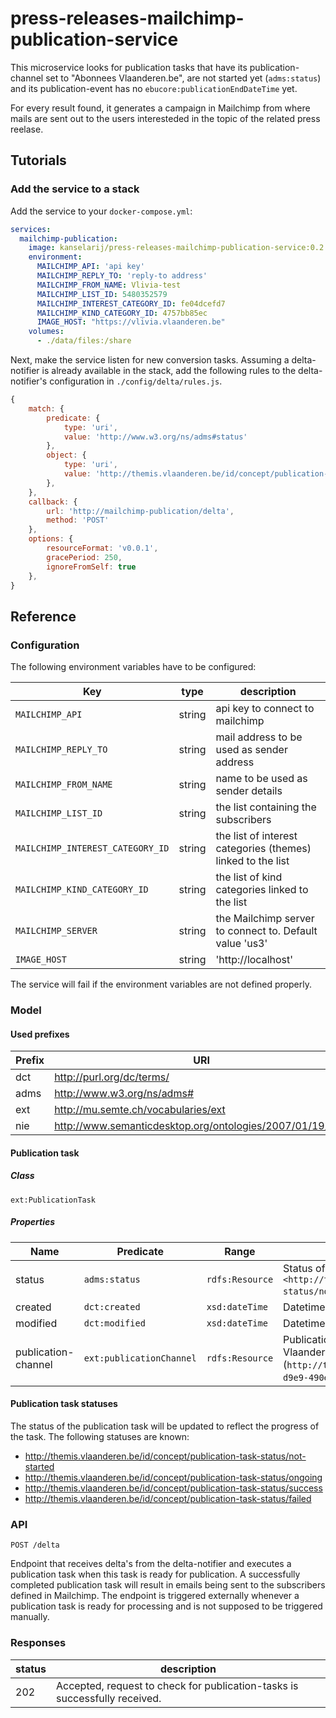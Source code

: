 # press-releases-mailchimp-publication-service

This microservice looks for publication tasks that have its publication-channel set to "Abonnees Vlaanderen.be", are not
started yet (`adms:status`) and its publication-event has no `ebucore:publicationEndDateTime` yet.

For every result found, it generates a campaign in Mailchimp from where mails are sent out to the users interesteded in the topic of the related press reelase.

## Tutorials
### Add the service to a stack
Add the service to your `docker-compose.yml`:

```yaml
services:
  mailchimp-publication:
    image: kanselarij/press-releases-mailchimp-publication-service:0.2.0
    environment:
      MAILCHIMP_API: 'api key'
      MAILCHIMP_REPLY_TO: 'reply-to address'
      MAILCHIMP_FROM_NAME: Vlivia-test
      MAILCHIMP_LIST_ID: 5480352579
      MAILCHIMP_INTEREST_CATEGORY_ID: fe04dcefd7
      MAILCHIMP_KIND_CATEGORY_ID: 4757bb85ec
      IMAGE_HOST: "https://vlivia.vlaanderen.be"
    volumes:
      - ./data/files:/share
```

Next, make the service listen for new conversion tasks. Assuming a delta-notifier is already available in the stack, add the following rules to the delta-notifier's configuration in `./config/delta/rules.js`.

```javascript
{
    match: {
        predicate: {
            type: 'uri',
            value: 'http://www.w3.org/ns/adms#status'
        },
        object: {
            type: 'uri',
            value: 'http://themis.vlaanderen.be/id/concept/publication-task-status/not-started'
        },
    },
    callback: {
        url: 'http://mailchimp-publication/delta',
        method: 'POST'
    },
    options: {
        resourceFormat: 'v0.0.1',
        gracePeriod: 250,
        ignoreFromSelf: true
    },
}
```

## Reference

### Configuration

The following environment variables have to be configured:

| Key | type | description |
|-----|------|---------|
| `MAILCHIMP_API` | string | api key to connect to mailchimp |
| `MAILCHIMP_REPLY_TO` | string | mail address to be used as sender address |
| `MAILCHIMP_FROM_NAME` | string | name to be used as sender details |
| `MAILCHIMP_LIST_ID` | string | the list containing the subscribers
| `MAILCHIMP_INTEREST_CATEGORY_ID` | string  | the list of interest categories (themes) linked to the list
| `MAILCHIMP_KIND_CATEGORY_ID` | string  | the list of kind categories linked to the list
| `MAILCHIMP_SERVER` | string  | the Mailchimp server to connect to. Default value 'us3'
| `IMAGE_HOST` | string | 'http://localhost' | Host the images in the mail template must be served from (must be accessible to the receivers of the email) |

The service will fail if the environment variables are not defined properly.


### Model

#### Used prefixes
| Prefix | URI                                                       |
|--------|-----------------------------------------------------------|
| dct    | http://purl.org/dc/terms/                                 |
| adms   | http://www.w3.org/ns/adms#                                |
| ext    | http://mu.semte.ch/vocabularies/ext                       |
| nie    | http://www.semanticdesktop.org/ontologies/2007/01/19/nie# |


#### Publication task
##### Class
`ext:PublicationTask`
##### Properties
| Name                | Predicate                | Range           | Definition                                                                                                                                                 |
|---------------------|--------------------------|-----------------|------------------------------------------------------------------------------------------------------------------------------------------------------------|
| status              | `adms:status`            | `rdfs:Resource` | Status of the publication task, having value `<http://themis.vlaanderen.be/id/concept/publication-task-status/not-started>` when this service is triggered |
| created             | `dct:created`            | `xsd:dateTime`  | Datetime of creation of the task                                                                                                                           |
| modified            | `dct:modified`           | `xsd:dateTime`  | Datetime of the last modification of the task                                                                                                              |
| publication-channel | `ext:publicationChannel` | `rdfs:Resource` | Publication channel related to the task. Only the 'Abonnees Vlaanderen.be' publication channel (`http://themis.vlaanderen.be/id/publicatiekanaal/c06c30f5-d9e9-490e-822c-43faa9d0b25e`) is of interest to this service                                              |


#### Publication task statuses
The status of the publication task will be updated to reflect the progress of the task. The following statuses are known:
* http://themis.vlaanderen.be/id/concept/publication-task-status/not-started
* http://themis.vlaanderen.be/id/concept/publication-task-status/ongoing
* http://themis.vlaanderen.be/id/concept/publication-task-status/success
* http://themis.vlaanderen.be/id/concept/publication-task-status/failed

### API
```
POST /delta
```
Endpoint that receives delta's from the delta-notifier and executes a publication task when this task is ready for publication. A successfully completed publication task will result in emails being sent to the subscribers defined in Mailchimp.
The endpoint is triggered externally whenever a publication task is ready for processing and is not supposed to be triggered manually.

### Responses

| status | description |
|-------|-------------|
| 202 | Accepted, request to check for publication-tasks is successfully received. |








